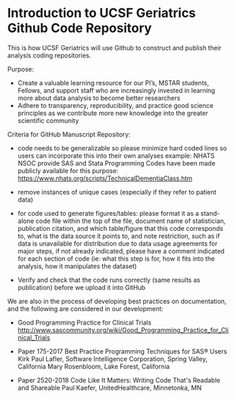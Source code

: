 # Introduction to UCSF Geriatrics Github Code Repository
This is how UCSF Geriatrics will use Github to construct and publish their analysis coding repositories.

Purpose:
- Create a valuable learning resource for our PI’s, MSTAR students, Fellows, and support staff who are increasingly invested in learning more about data analysis to become better researchers
- Adhere to transparency, reproducibility, and practice good science principles as we contribute more new knowledge into the greater scientific community

Criteria for GitHub Manuscript Repository:
-	code needs to be generalizable so please minimize hard coded lines so users can incorporate this into their own analyses
example: 
NHATS NSOC provide SAS and Stata Programming Codes have been made publicly available for this purpose: https://www.nhats.org/scripts/TechnicalDementiaClass.htm

-	remove instances of unique cases (especially if they refer to patient data)

-	for code used to generate figures/tables:
please format it as a stand-alone code file
within the top of the file, document name of statistician, publication citation, and which table/figure that this code corresponds to, what is the data source it points to, and note restriction, such as if data is unavailable for distribution due to data usage agreements
for major steps, if not already indicated, please have a comment indicated for each section of code (ie: what this step is for, how it fits into the analysis, how it manipulates the dataset)

-	Verify and check that the code runs correctly (same results as publication) before we upload it into GitHub

We are also in the process of developing best practices on documentation, and the following are considered in our development:
- Good Programming Practice for Clinical Trials
http://www.sascommunity.org/wiki/Good_Programming_Practice_for_Clinical_Trials

- Paper 175-2017
Best Practice Programming Techniques for SAS® Users
Kirk Paul Lafler, Software Intelligence Corporation, Spring Valley, California
Mary Rosenbloom, Lake Forest, California

- Paper 2520-2018
Code Like It Matters: Writing Code That's Readable and Shareable
Paul Kaefer, UnitedHealthcare, Minnetonka, MN
